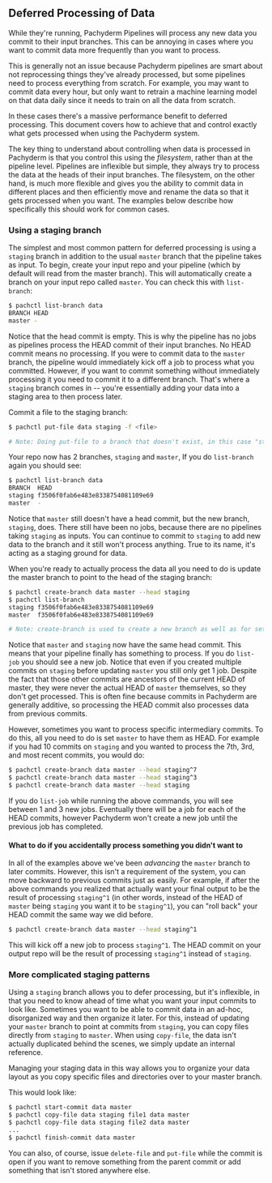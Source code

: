## Deferred Processing of Data

While they're running, Pachyderm Pipelines will process any new data you
commit to their input branches. This can be annoying in cases where you
want to commit data more frequently than you want to process. 

This is generally not an issue because Pachyderm pipelines are smart about not reprocessing things they've already processed, but some pipelines need to process everything from scratch. For example, you may want to commit data every hour, but only want to retrain a machine learning model on that data daily since it needs to train on all the data from scratch. 

In these cases there's a massive
performance benefit to deferred processing. This document covers how to
achieve that and control exactly what gets processed when using the
Pachyderm system.

The key thing to understand about controlling when data is processed in
Pachyderm is that you control this using the _filesystem_, rather than at the pipeline level. Pipelines are inflexible but simple, they always try to
process the data at the heads of their input branches. The filesystem, on
the other hand, is much more flexible and gives you the ability to commit
data in different places and then efficiently move and rename the data so
that it gets processed when you want. The examples below describe how
specifically this should work for common cases.

### Using a staging branch

The simplest and most common pattern for deferred processing is using
a `staging` branch in addition to the usual `master` branch that the
pipeline takes as input. To begin, create your input repo and your
pipeline (which by default will read from the master branch). This will automatically create a branch on your input repo called `master`. You can check this with `list-branch`:

```sh
$ pachctl list-branch data
BRANCH HEAD
master -
```

Notice that the head commit is empty. This is why the pipeline has no
jobs as pipelines process the HEAD commit of their input branches. No HEAD commit
means no processing. If you were to commit data to the `master` branch, the
pipeline would immediately kick off a job to process what you committed.
However, if you want to commit something without immediately processing it
you need to commit it to a different branch. That's where a `staging` branch comes
in -- you're essentially adding your data into a staging area to then process later. 

Commit a file to the staging branch:

```sh
$ pachctl put-file data staging -f <file>

# Note: Doing put-file to a branch that doesn't exist, in this case "stages", will automatically create that branch. 
```

Your repo now has 2 branches, `staging` and `master`, If you do
`list-branch` again you should see:

```sh
$ pachctl list-branch data
BRANCH  HEAD
staging f3506f0fab6e483e8338754081109e69
master  -
```

Notice that `master` still doesn't have a head commit, but the new
branch, `staging`, does. There still have been no jobs, because there are no
pipelines taking `staging` as inputs. You can continue to commit to
`staging` to add new data to the branch and it still won't process
anything. True to its name, it's acting as a staging ground for data.

When you're ready to actually process the data all you need to do is
update the master branch to point to the head of the staging branch:

```sh
$ pachctl create-branch data master --head staging
$ pachctl list-branch
staging f3506f0fab6e483e8338754081109e69
master  f3506f0fab6e483e8338754081109e69

# Note: create-branch is used to create a new branch as well as for setting the HEAD commit of an already-existing branch as shown above.
```

Notice that `master` and `staging` now have the same head commit. This
means that your pipeline finally has something to process. If you do
`list-job` you should see a new job. Notice that even if you created
multiple commits on `staging` before updating `master` you still only get
1 job. Despite the fact that those other commits are ancestors of the
current HEAD of master, they were never the actual HEAD of `master`
themselves, so they don't get processed. This is often fine because
commits in Pachyderm are generally additive, so processing the HEAD commit
also processes data from previous commits. 

However, sometimes you want to
process specific intermediary commits. To do this, all you need to do is
set `master` to have them as HEAD. For example if you had 10 commits on
`staging` and you wanted to process the 7th, 3rd, and most recent
commits, you would do:

```sh
$ pachctl create-branch data master --head staging^7
$ pachctl create-branch data master --head staging^3
$ pachctl create-branch data master --head staging
```

If you do `list-job` while running the above commands, you will see between
1 and 3 new jobs. Eventually there will be a job for each of the HEAD
commits, however Pachyderm won't create a new job until the previous job
has completed.

#### What to do if you accidentally process something you didn't want to

In all of the examples above we've been *advancing* the `master` branch to later
commits. However, this isn't a requirement of the system, you can move backward
to previous commits just as easily. For example, if after the above commands you
realized that actually want your final output to be the result of processing `staging^1` (in other words, instead of the HEAD of `master` being `staging` you want it to be `staging^1`), you can "roll back" your HEAD commit the same way we did before. 

```sh
$ pachctl create-branch data master --head staging^1
```

This will kick off a new job to process `staging^1`. The HEAD commit on your output repo will be the result of processing `staging^1` instead of `staging`. 

### More complicated staging patterns

Using a `staging` branch allows you to defer processing, but it's inflexible, in
that you need to know ahead of time what you want your input commits to look
like. Sometimes you want to be able to commit data in an ad-hoc, disorganized
way and then organize it later. For this, instead of updating your `master` branch to point at commits from `staging`, you can copy files directly from `staging` to `master`. When using `copy-file`, the data isn't actually duplicated behind the scenes, we simply update an internal reference. 

Managing your staging data in this way allows you to organize your data layout as you copy specific files and directories over to your master branch. 

This would look like:

```sh
$ pachctl start-commit data master
$ pachctl copy-file data staging file1 data master
$ pachctl copy-file data staging file2 data master
...
$ pachctl finish-commit data master
```

You can also, of course, issue `delete-file` and `put-file` while the commit is
open if you want to remove something from the parent commit or add something
that isn't stored anywhere else.
